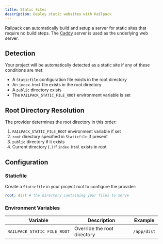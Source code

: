 ```yaml
---
title: Static Sites
description: Deploy static websites with Railpack
---
```


Railpack can automatically build and setup a server for static sites that
require no build steps. The [Caddy](https://caddyserver.com/) server is used as
the underlying web server.

## Detection

Your project will be automatically detected as a static site if any of these conditions are met:

- A `Staticfile` configuration file exists in the root directory
- An `index.html` file exists in the root directory
- A `public` directory exists
- The `RAILPACK_STATIC_FILE_ROOT` environment variable is set

## Root Directory Resolution

The provider determines the root directory in this order:

1. `RAILPACK_STATIC_FILE_ROOT` environment variable if set
2. `root` directory specified in `Staticfile` if present
3. `public` directory if it exists
4. Current directory (`.`) if `index.html` exists in root

## Configuration

### Staticfile

Create a `Staticfile` in your project root to configure the provider:

```yaml
root: dist # the directory containing your files to serve
```

### Environment Variables

| Variable                    | Description                 | Example     |
| --------------------------- | --------------------------- | ----------- |
| `RAILPACK_STATIC_FILE_ROOT` | Override the root directory | `/app/dist` |
